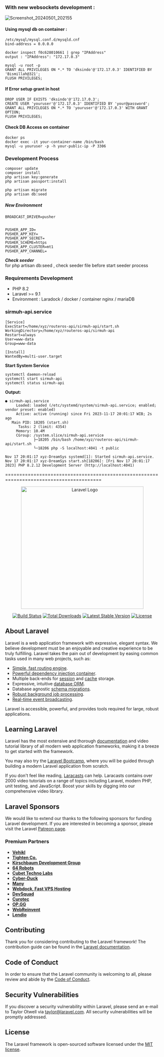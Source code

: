 ### With new websockets development :

![Screenshot_20240501_202155](https://github.com/codesyariah122/sirmuh-pos-api/assets/13291805/e39374bb-69fc-4dbf-bec5-8172f287c73d)

#### Using mysql db on container :

```
/etc/mysql/mysql.conf.d/mysqld.cnf
bind-address = 0.0.0.0
```

```
docker inspect f0c628010661 | grep "IPAddress"
output : "IPAddress": "172.17.0.3"
```

```
mysql -u root -p
GRANT ALL PRIVILEGES ON *.* TO 'dksindo'@'172.17.0.3' IDENTIFIED BY 'Bismillah@321';
FLUSH PRIVILEGES;
```

#### If Error setup grant in host

```
DROP USER IF EXISTS 'dksindo'@'172.17.0.3';
CREATE USER 'youruser'@'172.17.0.3' IDENTIFIED BY 'your@password';
GRANT ALL PRIVILEGES ON *.* TO 'youruser'@'172.17.0.3' WITH GRANT OPTION;
FLUSH PRIVILEGES;
```

#### Check DB Access on container

```
docker ps
docker exec -it your-container-name /bin/bash
mysql -u youruser -p -h your-public-ip -P 3306
```

### Development Process

```
composer update
composer install
php artisan key:generate
php artisan passport:install

php artisan migrate
php artisan db:seed
```

##### New Environment

```
BROADCAST_DRIVER=pusher


PUSHER_APP_ID=
PUSHER_APP_KEY=
PUSHER_APP_SECRET=
PUSHER_SCHEME=https
PUSHER_APP_CLUSTER=mt1
PUSHER_APP_CHANNEL=
```

**_Check seeder_**  
for php artisan db:seed , check seeder file before start seeder process

### Requirements Development

-   PHP 8.2
-   Laravel >= 9.1
-   Environment :
    Laradock / docker / container
    nginx / mariaDB

### sirmuh-api.service

```
[Service]
ExecStart=/home/xyz/routeros-api/sirmuh-api/start.sh
WorkingDirectory=/home/xyz/routeros-api/sirmuh-api
Restart=always
User=www-data
Group=www-data

[Install]
WantedBy=multi-user.target

```

**Start System Service**

```
systemctl daemon-reload
systemctl start sirmuh-api
systemctl status sirmuh-api
```

**Output:**

```
● sirmuh-api.service
     Loaded: loaded (/etc/systemd/system/sirmuh-api.service; enabled; vendor preset: enabled)
     Active: active (running) since Fri 2023-11-17 20:01:17 WIB; 2s ago
   Main PID: 18205 (start.sh)
      Tasks: 2 (limit: 4354)
     Memory: 10.4M
     CGroup: /system.slice/sirmuh-api.service
             ├─18205 /bin/bash /home/xyz/routeros-api/sirmuh-api/start.sh
             └─18206 php -S localhost:4041 -t public

Nov 17 20:01:17 xyz-DreamSys systemd[1]: Started sirmuh-api.service.
Nov 17 20:01:17 xyz-DreamSys start.sh[18206]: [Fri Nov 17 20:01:17 2023] PHP 8.2.12 Development Server (http://localhost:4041)

```

========================================================================================

<p align="center"><a href="https://laravel.com" target="_blank"><img src="https://raw.githubusercontent.com/laravel/art/master/logo-lockup/5%20SVG/2%20CMYK/1%20Full%20Color/laravel-logolockup-cmyk-red.svg" width="400" alt="Laravel Logo"></a></p>

<p align="center">
<a href="https://github.com/laravel/framework/actions"><img src="https://github.com/laravel/framework/workflows/tests/badge.svg" alt="Build Status"></a>
<a href="https://packagist.org/packages/laravel/framework"><img src="https://img.shields.io/packagist/dt/laravel/framework" alt="Total Downloads"></a>
<a href="https://packagist.org/packages/laravel/framework"><img src="https://img.shields.io/packagist/v/laravel/framework" alt="Latest Stable Version"></a>
<a href="https://packagist.org/packages/laravel/framework"><img src="https://img.shields.io/packagist/l/laravel/framework" alt="License"></a>
</p>

## About Laravel

Laravel is a web application framework with expressive, elegant syntax. We believe development must be an enjoyable and creative experience to be truly fulfilling. Laravel takes the pain out of development by easing common tasks used in many web projects, such as:

-   [Simple, fast routing engine](https://laravel.com/docs/routing).
-   [Powerful dependency injection container](https://laravel.com/docs/container).
-   Multiple back-ends for [session](https://laravel.com/docs/session) and [cache](https://laravel.com/docs/cache) storage.
-   Expressive, intuitive [database ORM](https://laravel.com/docs/eloquent).
-   Database agnostic [schema migrations](https://laravel.com/docs/migrations).
-   [Robust background job processing](https://laravel.com/docs/queues).
-   [Real-time event broadcasting](https://laravel.com/docs/broadcasting).

Laravel is accessible, powerful, and provides tools required for large, robust applications.

## Learning Laravel

Laravel has the most extensive and thorough [documentation](https://laravel.com/docs) and video tutorial library of all modern web application frameworks, making it a breeze to get started with the framework.

You may also try the [Laravel Bootcamp](https://bootcamp.laravel.com), where you will be guided through building a modern Laravel application from scratch.

If you don't feel like reading, [Laracasts](https://laracasts.com) can help. Laracasts contains over 2000 video tutorials on a range of topics including Laravel, modern PHP, unit testing, and JavaScript. Boost your skills by digging into our comprehensive video library.

## Laravel Sponsors

We would like to extend our thanks to the following sponsors for funding Laravel development. If you are interested in becoming a sponsor, please visit the Laravel [Patreon page](https://patreon.com/taylorotwell).

### Premium Partners

-   **[Vehikl](https://vehikl.com/)**
-   **[Tighten Co.](https://tighten.co)**
-   **[Kirschbaum Development Group](https://kirschbaumdevelopment.com)**
-   **[64 Robots](https://64robots.com)**
-   **[Cubet Techno Labs](https://cubettech.com)**
-   **[Cyber-Duck](https://cyber-duck.co.uk)**
-   **[Many](https://www.many.co.uk)**
-   **[Webdock, Fast VPS Hosting](https://www.webdock.io/en)**
-   **[DevSquad](https://devsquad.com)**
-   **[Curotec](https://www.curotec.com/services/technologies/laravel/)**
-   **[OP.GG](https://op.gg)**
-   **[WebReinvent](https://webreinvent.com/?utm_source=laravel&utm_medium=github&utm_campaign=patreon-sponsors)**
-   **[Lendio](https://lendio.com)**

## Contributing

Thank you for considering contributing to the Laravel framework! The contribution guide can be found in the [Laravel documentation](https://laravel.com/docs/contributions).

## Code of Conduct

In order to ensure that the Laravel community is welcoming to all, please review and abide by the [Code of Conduct](https://laravel.com/docs/contributions#code-of-conduct).

## Security Vulnerabilities

If you discover a security vulnerability within Laravel, please send an e-mail to Taylor Otwell via [taylor@laravel.com](mailto:taylor@laravel.com). All security vulnerabilities will be promptly addressed.

## License

The Laravel framework is open-sourced software licensed under the [MIT license](https://opensource.org/licenses/MIT).
